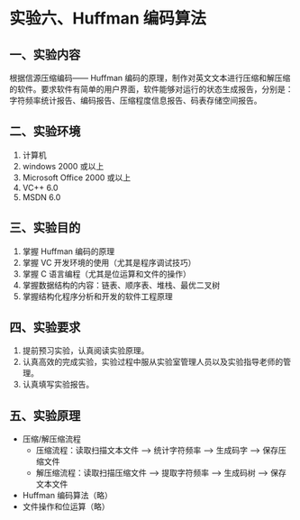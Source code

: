 # 实验六、Huffman 编码算法

## 一、实验内容

根据信源压缩编码—— Huffman 编码的原理，制作对英文文本进行压缩和解压缩的软件。要求软件有简单的用户界面，软件能够对运行的状态生成报告，分别是：字符频率统计报告、编码报告、压缩程度信息报告、码表存储空间报告。

## 二、实验环境

1. 计算机
2. windows 2000 或以上
3. Microsoft Office 2000 或以上
4. VC++ 6.0
5. MSDN 6.0
  
## 三、实验目的

1. 掌握 Huffman 编码的原理
2. 掌握 VC 开发环境的使用（尤其是程序调试技巧）
3. 掌握 C 语言编程（尤其是位运算和文件的操作）
4. 掌握数据结构的内容：链表、顺序表、堆栈、最优二叉树
5. 掌握结构化程序分析和开发的软件工程原理

## 四、实验要求

1. 提前预习实验，认真阅读实验原理。
2. 认真高效的完成实验，实验过程中服从实验室管理人员以及实验指导老师的管理。
3. 认真填写实验报告。

## 五、实验原理

- 压缩/解压缩流程  
  - 压缩流程：读取扫描文本文件 —> 统计字符频率 —> 生成码字 —> 保存压缩文件
  - 解压缩流程：读取扫描压缩文件 —> 提取字符频率 —> 生成码树 —> 保存文本文件
- Huffman 编码算法（略）
- 文件操作和位运算（略）
